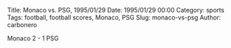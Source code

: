 Title: Monaco vs. PSG, 1995/01/29
Date: 1995/01/29 00:00
Category: sports
Tags: football, football scores, Monaco, PSG
Slug: monaco-vs-psg
Author: carbonero


Monaco 2 - 1 PSG
